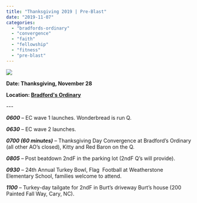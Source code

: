 ```yaml
---
title: "Thanksgiving 2019 | Pre-Blast"
date: "2019-11-07"
categories: 
  - "bradfords-ordinary"
  - "convergence"
  - "faith"
  - "fellowship"
  - "fitness"
  - "pre-blast"
---
```


![](https://i1.wp.com/f3carpex.com/wp-content/uploads/2019/11/hello-kitty-and-thanksgiving-wallpapers_1024x768_17643.gif?fit=800%2C600&ssl=1)

**Date: Thanksgiving, November 28**

**Location: [Bradford's Ordinary](https://www.google.com/maps/place/110+Waldo+St,+Cary,+NC+27511/@35.786341,-78.7823397,17z/data=!3m1!4b1!4m5!3m4!1s0x89acf3a5dd77ca4d:0xa11ccd5016489b9f!8m2!3d35.786341!4d-78.780151)**

\---

_**0600**_ – EC wave 1 launches. Wonderbread is run Q.

_**0630**_ – EC wave 2 launches.

_**0700 (60 minutes)**_ – Thanksgiving Day Convergence at Bradford’s Ordinary (all other AO’s closed), Kitty and Red Baron on the Q.

_**0805**_ – Post beatdown 2ndF in the parking lot (2ndF Q’s will provide).

_**0930**_ – 24th Annual Turkey Bowl, Flag  Football at Weatherstone Elementary School, families welcome to attend.

_**1100**_ – Turkey-day tailgate for 2ndF in Burt’s driveway Burt’s house (200 Painted Fall Way, Cary, NC).
